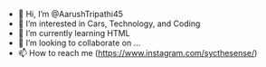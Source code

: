 - 👋 Hi, I’m @AarushTripathi45
- 👀 I’m interested in Cars, Technology, and Coding
- 🌱 I’m currently learning HTML
- 💞️ I’m looking to collaborate on ...
- 📫 How to reach me (https://www.instagram.com/sycthesense/)

<!---
AarushTripathi/AarushTripathi is a ✨ special ✨ repository because its `README.md` (this file) appears on your GitHub profile.
You can click the Preview link to take a look at your changes.
--->
